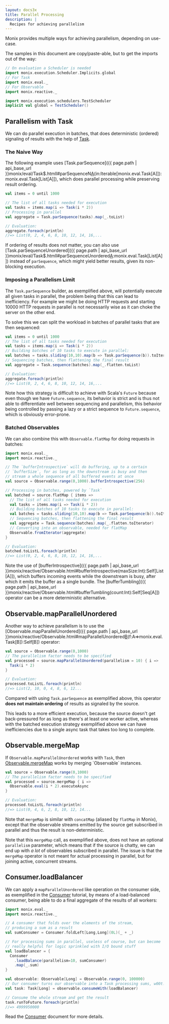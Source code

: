 ```yaml
---
layout: docs3x
title: Parallel Processing
description: |
  Recipes for achieving parallelism
---
```


Monix provides multiple ways for achieving parallelism, depending on use-case.

The samples in this document are copy/paste-able, but to get the imports out of the way:

```scala mdoc:silent:nest
// On evaluation a Scheduler is needed
import monix.execution.Scheduler.Implicits.global
// For Task
import monix.eval._
// For Observable
import monix.reactive._
```

```scala mdoc:invisible:nest
import monix.execution.schedulers.TestScheduler
implicit val global = TestScheduler()
```

## Parallelism with Task

We can do parallel execution in batches, that does deterministic
(ordered) signaling of results with the help of [Task](../eval/task.md).

### The Naive Way

The following example uses
[Task.parSequence]({{ page.path | api_base_url }}monix/eval/Task$.htmll#parSequenceN[A](parallelism:Int)(in:Iterable[monix.eval.Task[A]]):monix.eval.Task[List[A]]),
which does parallel processing while preserving result ordering.

```scala mdoc:silent:nest
val items = 0 until 1000

// The list of all tasks needed for execution
val tasks = items.map(i => Task(i * 2))
// Processing in parallel
val aggregate = Task.parSequence(tasks).map(_.toList)

// Evaluation:
aggregate.foreach(println)
//=> List(0, 2, 4, 6, 8, 10, 12, 14, 16,...
```

If ordering of results does not matter, you can also use 
[Task.parSequenceUnordered]({{ page.path | api_base_url }}monix/eval/Task$.htmll#parSequenceUnordered[A](in:Iterable[monix.eval.Task[A]]):monix.eval.Task[List[A]])
instead of `parSequence`, which might yield better results, given its non-blocking execution.

### Imposing a Parallelism Limit

The `Task.parSequence` builder, as exemplified above, will potentially execute
all given tasks in parallel, the problem being that this can lead to inefficiency.
For example we might be doing HTTP requests and starting 10000 HTTP
requests in parallel is not necessarily wise as it can choke the
server on the other end.

To solve this we can split the workload in batches of parallel tasks that
are then sequenced:

```scala mdoc:silent:nest
val items = 0 until 1000
// The list of all tasks needed for execution
val tasks = items.map(i => Task(i * 2))
// Building batches of 10 tasks to execute in parallel:
val batches = tasks.sliding(10,10).map(b => Task.parSequence(b)).toIterable
// Sequencing batches, then flattening the final result
val aggregate = Task.sequence(batches).map(_.flatten.toList)

// Evaluation:
aggregate.foreach(println)
//=> List(0, 2, 4, 6, 8, 10, 12, 14, 16,...
```

Note how this strategy is difficult to achieve with Scala's `Future`
because even though we have `Future.sequence`, its behavior is strict
and is thus not able to differentiate well between sequencing and
parallelism, this behavior being controlled by passing a lazy or a
strict sequence to `Future.sequence`, which is obviously error-prone.

### Batched Observables

We can also combine this with `Observable.flatMap` for doing requests
in batches:

```scala mdoc:silent:nest
import monix.eval._
import monix.reactive._

// The `bufferIntrospective` will do buffering, up to a certain
// `bufferSize`, for as long as the downstream is busy and then
// stream a whole sequence of all buffered events at once
val source = Observable.range(0,1000).bufferIntrospective(256)

// Processing in batches, powered by `Task`
val batched = source.flatMap { items =>
  // The list of all tasks needed for execution
  val tasks = items.map(i => Task(i * 2))
  // Building batches of 10 tasks to execute in parallel:
  val batches = tasks.sliding(10,10).map(b => Task.parSequence(b)).toIterable
  // Sequencing batches, then flattening the final result
  val aggregate = Task.sequence(batches).map(_.flatten.toIterator)
  // Converting into an observable, needed for flatMap
  Observable.fromIterator(aggregate)
}

// Evaluation:
batched.toListL.foreach(println)
//=> List(0, 2, 4, 6, 8, 10, 12, 14, 16,...
```

Note the use of 
[bufferIntrospective]({{ page.path | api_base_url }}monix/reactive/Observable.html#bufferIntrospective(maxSize:Int):Self[List[A]]),
which buffers incoming events while the downstream is busy, after which
it emits the buffer as a single bundle. The
[bufferTumbling]({{ page.path | api_base_url }}monix/reactive/Observable.html#bufferTumbling(count:Int):Self[Seq[A]])
operator can be a more deterministic alternative.

## Observable.mapParallelUnordered

Another way to achieve parallelism is to use the 
[Observable.mapParallelUnordered]({{ page.path | api_base_url }}monix/reactive/Observable.html#mapParallelUnordered[B](parallelism:Int)(f:A=>monix.eval.Task[B]):Self[B])
operator:

```scala mdoc:silent:nest
val source = Observable.range(0,1000)
// The parallelism factor needs to be specified
val processed = source.mapParallelUnordered(parallelism = 10) { i =>
  Task(i * 2)
}

// Evaluation:
processed.toListL.foreach(println)
//=> List(2, 10, 0, 4, 8, 6, 12...
```

Compared with using `Task.parSequence` as exemplified above, this operator
**does not maintain ordering** of results as signaled by the source.

This leads to a more efficient execution, because the source doesn't
get back-pressured for as long as there's at least one worker active,
whereas with the batched execution strategy exemplified above we can
have inefficiencies due to a single async task that takes too long to
complete.

## Observable.mergeMap

If `Observable.mapParallelUnordered` works with `Task`, then 
[Observable.mergeMap](https://monix.io/api/2.2/monix/reactive/Observable.html#mergeMap[B](f:A=%3Emonix.reactive.Observable[B])(implicitos:monix.reactive.OverflowStrategy[B]):Self[B])
works by merging `Observable` instances.

```scala mdoc:silent:nest
val source = Observable.range(0,1000)
// The parallelism factor needs to be specified
val processed = source.mergeMap { i =>
  Observable.eval(i * 2).executeAsync
}

// Evaluation:
processed.toListL.foreach(println)
//=> List(0, 4, 6, 2, 8, 10, 12, 14...
```

Note that `mergeMap` is similar with `concatMap` (aliased by `flatMap`
in Monix), except that the observable streams emitted by the source
get subscribed in parallel and thus the result is non-deterministic.

Note that this `mergeMap` call, as exemplified above, does not have an
optional `parallelism` parameter, which means that if the source is
chatty, we can end up with *a lot* of observables subscribed in
parallel. The issue is that the `mergeMap` operator is not meant for
actual processing in parallel, but for joining active, concurrent
streams.

## Consumer.loadBalancer

We can apply a `mapParallelUnordered` like operation on the consumer side, as
exemplified in the [Consumer](../reactive/consumer.md) tutorial, by means of a
load-balanced consumer, being able to do a final aggregate of the
results of all workers:

```scala mdoc:silent:nest
import monix.eval._
import monix.reactive._

// A consumer that folds over the elements of the stream,
// producing a sum as a result
val sumConsumer = Consumer.foldLeft[Long,Long](0L)(_ + _)

// For processing sums in parallel, useless of course, but can become 
// really helpful for logic sprinkled with I/O bound stuff
val loadBalancer = {
  Consumer
    .loadBalance(parallelism=10, sumConsumer)
    .map(_.sum)
}

val observable: Observable[Long] = Observable.range(0, 100000)
// Our consumer turns our observable into a Task processing sums, w00t!
val task: Task[Long] = observable.consumeWith(loadBalancer)

// Consume the whole stream and get the result
task.runToFuture.foreach(println)
//=> 4999950000
```

Read the [Consumer](../reactive/consumer.md) document for more details.
